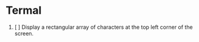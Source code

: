 Termal
======

1. [ ] Display a rectangular array of characters at the top left corner of the screen.

